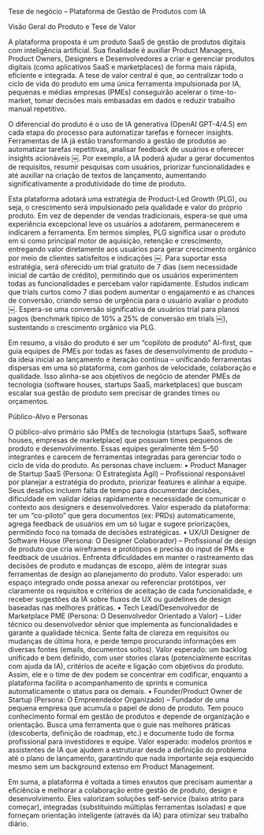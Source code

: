 Tese de negócio – Plataforma de Gestão de Produtos com IA

Visão Geral do Produto e Tese de Valor

A plataforma proposta é um produto SaaS de gestão de produtos digitais com inteligência artificial. Sua finalidade é auxiliar Product Managers, Product Owners, Designers e Desenvolvedores a criar e gerenciar produtos digitais (como aplicativos SaaS e marketplaces) de forma mais rápida, eficiente e integrada. A tese de valor central é que, ao centralizar todo o ciclo de vida do produto em uma única ferramenta impulsionada por IA, pequenas e médias empresas (PMEs) conseguirão acelerar o time-to-market, tomar decisões mais embasadas em dados e reduzir trabalho manual repetitivo.

O diferencial do produto é o uso de IA generativa (OpenAI GPT-4/4.5) em cada etapa do processo para automatizar tarefas e fornecer insights. Ferramentas de IA já estão transformando a gestão de produtos ao automatizar tarefas repetitivas, analisar feedback de usuários e oferecer insights acionáveis ￼. Por exemplo, a IA poderá ajudar a gerar documentos de requisitos, resumir pesquisas com usuários, priorizar funcionalidades e até auxiliar na criação de textos de lançamento, aumentando significativamente a produtividade do time de produto.

Esta plataforma adotará uma estratégia de Product-Led Growth (PLG), ou seja, o crescimento será impulsionado pela qualidade e valor do próprio produto. Em vez de depender de vendas tradicionais, espera-se que uma experiência excepcional leve os usuários a adotarem, permanecerem e indicarem a ferramenta. Em termos simples, PLG significa usar o produto em si como principal motor de aquisição, retenção e crescimento, entregando valor diretamente aos usuários para gerar crescimento orgânico por meio de clientes satisfeitos e indicações ￼. Para suportar essa estratégia, será oferecido um trial gratuito de 7 dias (sem necessidade inicial de cartão de crédito), permitindo que os usuários experimentem todas as funcionalidades e percebam valor rapidamente. Estudos indicam que trials curtos como 7 dias podem aumentar o engajamento e as chances de conversão, criando senso de urgência para o usuário avaliar o produto ￼. Espera-se uma conversão significativa de usuários trial para planos pagos (benchmark típico de 10% a 25% de conversão em trials ￼), sustentando o crescimento orgânico via PLG.

Em resumo, a visão do produto é ser um “copiloto de produto” AI-first, que guia equipes de PMEs por todas as fases de desenvolvimento de produto – da ideia inicial ao lançamento e iteração contínua – unificando ferramentas dispersas em uma só plataforma, com ganhos de velocidade, colaboração e qualidade. Isso alinha-se aos objetivos de negócio de atender PMEs de tecnologia (software houses, startups SaaS, marketplaces) que buscam escalar sua gestão de produto sem precisar de grandes times ou orçamentos.

Público-Alvo e Personas

O público-alvo primário são PMEs de tecnologia (startups SaaS, software houses, empresas de marketplace) que possuam times pequenos de produto e desenvolvimento. Essas equipes geralmente têm 5–50 integrantes e carecem de ferramentas integradas para gerenciar todo o ciclo de vida do produto. As personas chave incluem:
	•	Product Manager de Startup SaaS (Persona: O Estrategista Ágil) – Profissional responsável por planejar a estratégia do produto, priorizar features e alinhar a equipe. Seus desafios incluem falta de tempo para documentar decisões, dificuldade em validar ideias rapidamente e necessidade de comunicar o contexto aos designers e desenvolvedores. Valor esperado da plataforma: ter um “co-piloto” que gera documentos (ex: PRDs) automaticamente, agrega feedback de usuários em um só lugar e sugere priorizações, permitindo foco na tomada de decisões estratégicas.
	•	UX/UI Designer de Software House (Persona: O Designer Colaborador) – Profissional de design de produto que cria wireframes e protótipos e precisa do input de PMs e feedback de usuários. Enfrenta dificuldades em manter o rastreamento das decisões de produto e mudanças de escopo, além de integrar suas ferramentas de design ao planejamento do produto. Valor esperado: um espaço integrado onde possa anexar ou referenciar protótipos, ver claramente os requisitos e critérios de aceitação de cada funcionalidade, e receber sugestões da IA sobre fluxos de UX ou guidelines de design baseadas nas melhores práticas.
	•	Tech Lead/Desenvolvedor de Marketplace PME (Persona: O Desenvolvedor Orientado a Valor) – Líder técnico ou desenvolvedor sênior que implementa as funcionalidades e garante a qualidade técnica. Sente falta de clareza em requisitos ou mudanças de última hora, e perde tempo procurando informações em diversas fontes (emails, documentos soltos). Valor esperado: um backlog unificado e bem definido, com user stories claras (potencialmente escritas com ajuda da IA), critérios de aceite e ligação com objetivos do produto. Assim, ele e o time de dev podem se concentrar em codificar, enquanto a plataforma facilita o acompanhamento de sprints e comunica automaticamente o status para os demais.
	•	Founder/Product Owner de Startup (Persona: O Empreendedor Organizado) – Fundador de uma pequena empresa que acumula o papel de dono de produto. Tem pouco conhecimento formal em gestão de produtos e depende de organização e orientação. Busca uma ferramenta que o guie nas melhores práticas (descoberta, definição de roadmap, etc.) e documente tudo de forma profissional para investidores e equipe. Valor esperado: modelos prontos e assistentes de IA que ajudem a estruturar desde a definição do problema até o plano de lançamento, garantindo que nada importante seja esquecido mesmo sem um background extenso em Product Management.

Em suma, a plataforma é voltada a times enxutos que precisam aumentar a eficiência e melhorar a colaboração entre gestão de produto, design e desenvolvimento. Eles valorizam soluções self-service (baixo atrito para começar), integradas (substituindo múltiplas ferramentas isoladas) e que forneçam orientação inteligente (através da IA) para otimizar seu trabalho diário.